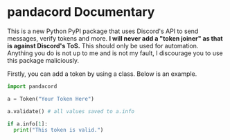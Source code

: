 # pandacord Documentary

This is a new Python PyPI package that uses Discord's API to send messages, verify tokens and more. **I will never add a "token joiner" as that is against Discord's ToS.** This should only be used for automation. Anything you do is not up to me and is not my fault, I discourage you to use this package maliciously.

Firstly, you can add a token by using a class. Below is an example.

```py
import pandacord

a = Token("Your Token Here")

a.validate() # all values saved to a.info

if a.info[1]:
  print("This token is valid.")
```
